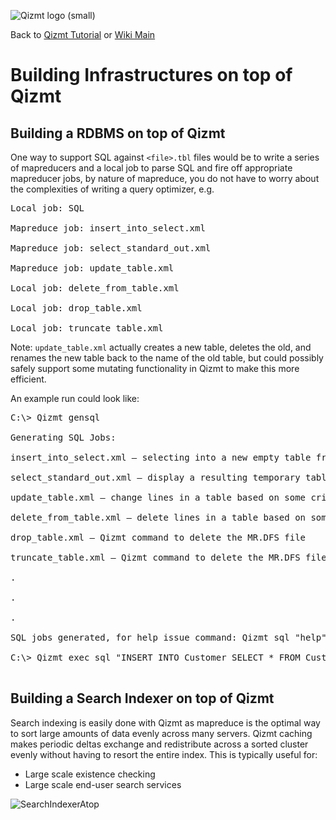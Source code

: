 <a href='Hidden comment: Image:'></a><img src='http://qizmt.googlecode.com/svn/wiki/images/Qizmt_logo_small.png' alt='Qizmt logo (small)' />

Back to <a href='Hidden comment: Link:'></a>[Qizmt Tutorial](MySpaceQizmtTutorial.md) or <a href='Hidden comment: Link:'></a>[Wiki Main](Main.md)



# Building Infrastructures on top of Qizmt #


## Building a RDBMS on top of Qizmt ##
One way to support SQL against `<file>.tbl` files would be to write a series of mapreducers and a local job to parse SQL and fire off appropriate mapreducer jobs, by nature of mapreduce, you do not have to worry about the complexities of writing a query optimizer, e.g.
<pre>
Local job: SQL<br>
Mapreduce job: insert_into_select.xml<br>
Mapreduce job: select_standard_out.xml<br>
Mapreduce job: update_table.xml<br>
Local job: delete_from_table.xml<br>
Local job: drop_table.xml<br>
Local job: truncate_table.xml</pre>
Note: `update_table.xml` actually creates a new table, deletes the old, and renames the new table back to the name of the old table, but could possibly safely support some mutating functionality in Qizmt to make this more efficient.

An example run could look like:

<pre>
C:\> Qizmt gensql<br>
Generating SQL Jobs:<br>
insert_into_select.xml – selecting into a new empty table from 1 or more other tables, could potentially support WITH INDEX and use Qizmt caching<br>
select_standard_out.xml – display a resulting temporary table to the standard output and then delete it<br>
update_table.xml – change lines in a table based on some criteria<br>
delete_from_table.xml – delete lines in a table based on some criteria<br>
drop_table.xml – Qizmt command to delete the MR.DFS file<br>
truncate_table.xml – Qizmt command to delete the MR.DFS file and recreate it empty<br>
.<br>
.<br>
.<br>
SQL jobs generated, for help issue command: Qizmt sql "help"<br>
C:\> Qizmt exec sql "INSERT INTO Customer SELECT * FROM Customer_delta"<br>
</pre>


## Building a Search Indexer on top of Qizmt ##
Search indexing is easily done with Qizmt as mapreduce is the optimal way to sort large amounts of data evenly across many servers. Qizmt caching makes periodic deltas exchange and redistribute across a sorted cluster evenly without having to resort the entire index. This is typically useful for:
  * Large scale existence checking
  * Large scale end-user search services

<a href='Hidden comment: Image:'></a><img src='http://qizmt.googlecode.com/svn/wiki/images/Qizmt_SearchIndexerAtop.png' alt='SearchIndexerAtop' />
